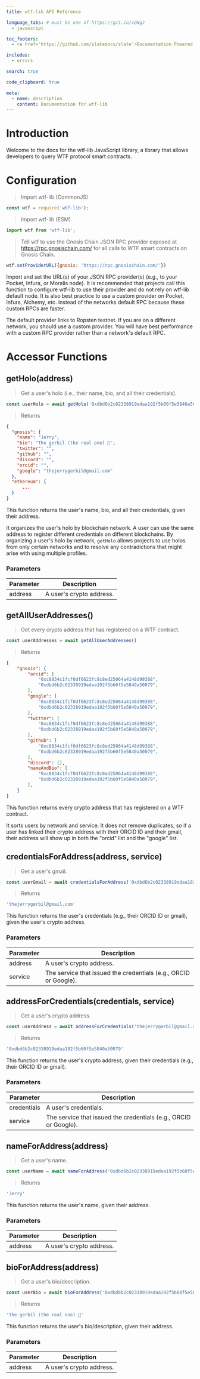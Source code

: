 ```yaml
---
title: wtf-lib API Reference

language_tabs: # must be one of https://git.io/vQNgJ
  - javascript

toc_footers:
  - <a href='https://github.com/slatedocs/slate'>Documentation Powered by Slate</a>

includes:
  - errors

search: true

code_clipboard: true

meta:
  - name: description
    content: Documentation for wtf-lib
---
```


# Introduction

Welcome to the docs for the wtf-lib JavaScript library, a library that allows developers to query WTF protocol smart contracts.

# Configuration

> Import wtf-lib (CommonJS)

```javascript
const wtf = require('wtf-lib'); 
```

> Import wtf-lib (ESM)

```javascript
import wtf from 'wtf-lib';
```


> Tell wtf to use the Gnosis Chain JSON RPC provider exposed at https://rpc.gnosischain.com/ for all calls to WTF smart contracts on Gnosis Chain.

```javascript
wtf.setProviderURL({gnosis: 'https://rpc.gnosischain.com/'})
```

Import and set the URL(s) of your JSON RPC provider(s) (e.g., to your Pocket, Infura, or Moralis node). It is recommended that projects call this function to configure wtf-lib to use their provider and do not rely on wtf-lib default node. It is also best practice to use a custom provider on Pocket, Infura, Alchemy, etc. instead of the networks default RPC because these custom RPCs are faster.

<aside class="notice">
The default provider links to Ropsten testnet. If you are on a different network, you should use a custom provider. You will have best performance with a custom RPC provider rather than a network's default RPC. 
</aside>

# Accessor Functions


## getHolo(address)

> Get a user's holo (i.e., their name, bio, and all their credentials).

```javascript
const userHolo = await getHolo('0xdbd6b2c02338919edaa192f5b60f5e5840a50079')
```

> Returns

```json
{
  "gnosis": {
    "name": "Jerry",
    "bio": "The gerbil (the real one) 🐹",
    "twitter": "",
    "github": "",
    "discord": "",
    "orcid": "",
    "google": "thejerrygerbil@gmail.com"
  },
  "ethereum": {
      ...
  }
}
```

This function returns the user's name, bio, and all their credentials, given their address. 

It organizes the user's holo by blockchain network. A user can use the same address to register different credentials on different blockchains. By organizing a user's holo by network, `getHolo` allows projects to use holos from only certain networks and to resolve any contradictions that might arise with using multiple profiles.

### Parameters

Parameter | Description
--------- | -----------
address | A user's crypto address.


## getAllUserAddresses()

> Get every crypto address that has registered on a WTF contract.

```javascript
const userAddresses = await getAllUserAddresses()
```

> Returns

```json
{
    "gnosis": {
        "orcid": [
            "0xc8834c1fcf0df6623fc8c8ed25064a4148d99388",
            "0xdbd6b2c02338919edaa192f5b60f5e5840a50079", 
        ],
        "google": [
            "0xc8834c1fcf0df6623fc8c8ed25064a4148d99388",
            "0xdbd6b2c02338919edaa192f5b60f5e5840a50079", 
        ],
        "twitter": [
            "0xc8834c1fcf0df6623fc8c8ed25064a4148d99388",
            "0xdbd6b2c02338919edaa192f5b60f5e5840a50079", 
        ],
        "github": [
            "0xc8834c1fcf0df6623fc8c8ed25064a4148d99388",
            "0xdbd6b2c02338919edaa192f5b60f5e5840a50079", 
        ],
        "discord": [],
        "nameAndBio": [
            "0xc8834c1fcf0df6623fc8c8ed25064a4148d99388",
            "0xdbd6b2c02338919edaa192f5b60f5e5840a50079", 
        ],
    }
}
```

This function returns every crypto address that has registered on a WTF contract. 

It sorts users by network and service. It does not remove duplicates, so if a user has linked their crypto address with their ORCID ID and their gmail, their address will show up in both the "orcid" list and the "google" list.


## credentialsForAddress(address, service)

> Get a user's gmail.

```javascript
const userGmail = await credentialsForAddress('0xdbd6b2c02338919edaa192f5b60f5e5840a50079', 'google')
```

> Returns

```javascript
'thejerrygerbil@gmail.com'
```

This function returns the user's credentials (e.g., their ORCID ID or gmail), given the user's crypto address. 

### Parameters

Parameter | Description
--------- | -----------
address | A user's crypto address.
service | The service that issued the credentials (e.g., ORCID or Google).

<!-- <aside class="success">
Remember — a happy kitten is an authenticated kitten!
</aside> -->


## addressForCredentials(credentials, service)

> Get a user's crypto address.

```javascript
const userAddress = await addressForCredentials('thejerrygerbil@gmail.com', 'google')
```

> Returns

```javascript
'0xdbd6b2c02338919edaa192f5b60f5e5840a50079'
```

This function returns the user's crypto address, given their credentials (e.g., their ORCID ID or gmail). 

### Parameters

Parameter | Description
--------- | -----------
credentials | A user's credentials.
service | The service that issued the credentials (e.g., ORCID or Google).


## nameForAddress(address)

> Get a user's name.

```javascript
const userName = await nameForAddress('0xdbd6b2c02338919edaa192f5b60f5e5840a50079')
```

> Returns

```javascript
'Jerry'
```

This function returns the user's name, given their address.

### Parameters

Parameter | Description
--------- | -----------
address | A user's crypto address.

## bioForAddress(address)


> Get a user's bio/description.

```javascript
const userBio = await bioForAddress('0xdbd6b2c02338919edaa192f5b60f5e5840a50079')
```

> Returns

```javascript
'The gerbil (the real one) 🐹'
```

This function returns the user's bio/description, given their address.

### Parameters

Parameter | Description
--------- | -----------
address | A user's crypto address.

